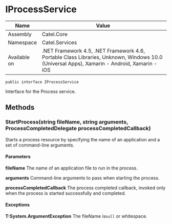 

# IProcessService

Name|Value
---|---
Assembly|Catel.Core
Namespace|Catel.Services
Available on|.NET Framework 4.5, .NET Framework 4.6, Portable Class Libraries, Unknown, Windows 10.0 (Universal Apps), Xamarin - Android, Xamarin - iOS

```
public interface IProcessService
```

Interface for the Process service.



## Methods

### StartProcess(string fileName, string arguments, ProcessCompletedDelegate processCompletedCallback)

Starts a process resource by specifying the name of an application and a set of command-line arguments.

#### Parameters

**fileName**
The name of an application file to run in the process.

**arguments**
Command-line arguments to pass when starting the process.

**processCompletedCallback**
The process completed callback, invoked only when the process is started successfully and completed.

#### Exceptions

**T:System.ArgumentException**
The fileName is`null` or whitespace.




